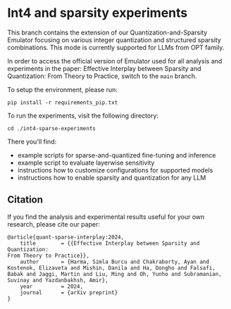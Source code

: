 # Int4 and sparsity experiments

This branch contains the extension of our Quantization-and-Sparsity Emulator focusing on various integer quantization and structured sparsity combinations. This mode is currently supported for LLMs from OPT family.

In order to access the official version of Emulator used for all analysis and experiments in the paper: Effective Interplay between Sparsity and Quantization: From Theory to Practice, switch to the `main` branch.

To setup the environment, please run:
```console
pip install -r requirements_pip.txt
```

To run the experiments, visit the following directory:
```console
cd ./int4-sparse-experiments
```

There you'll find:
- example scripts for sparse-and-quantized fine-tuning and inference 
- example script to evaluate layerwise sensitivity
- instructions how to customize configurations for supported models
- instructions how to enable sparsity and quantization for any LLM


## Citation
If you find the analysis and experimental results useful for your own research, please cite our paper:
```angular2html
@article{quant-sparse-interplay:2024,
    title        = {{Effective Interplay between Sparsity and Quantization:
From Theory to Practice}},
    author       = {Harma, Simla Burcu and Chakraborty, Ayan and Kostenok, Elizaveta and Mishin, Danila and Ha, Dongho and Falsafi, Babak and Jaggi, Martin and Liu, Ming and Oh, Yunho and Subramanian, Suvinay and Yazdanbakhsh, Amir},
    year         = 2024,
    journal      = {arXiv preprint}
}
```
